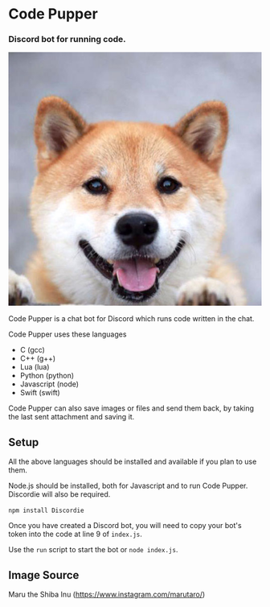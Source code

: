 # Code Pupper
### Discord bot for running code. 

![](admin.png)

Code Pupper is a chat bot for Discord which runs code written in the chat. 

Code Pupper uses these languages

- C (gcc)
- C++ (g++)
- Lua (lua)
- Python (python)
- Javascript (node)
- Swift (swift)

Code Pupper can also save images or files and send them back, by taking the last sent attachment and saving it.

## Setup

All the above languages should be installed and available if you plan to use them.

Node.js should be installed, both for Javascript and to run Code Pupper. Discordie will also be required.

`npm install Discordie`

Once you have created a Discord bot, you will need to copy your bot's token into the code at line 9 of `index.js`.

Use the `run` script to start the bot or `node index.js`.

## Image Source

Maru the Shiba Inu (https://www.instagram.com/marutaro/)
